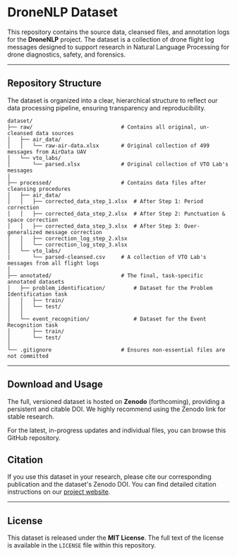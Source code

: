 # DroneNLP Dataset

This repository contains the source data, cleansed files, and annotation logs for the **DroneNLP** project. The dataset is a collection of drone flight log messages designed to support research in Natural Language Processing for drone diagnostics, safety, and forensics.

---

## Repository Structure

The dataset is organized into a clear, hierarchical structure to reflect our data processing pipeline, ensuring transparency and reproducibility.

```
dataset/
├── raw/                            # Contains all original, un-cleansed data sources
│   ├── air_data/
│   │   └── raw-air-data.xlsx       # Original collection of 499 messages from AirData UAV
│   └── vto_labs/                   
│       └── parsed.xlsx             # Original collection of VTO Lab's messages
│
├── processed/                      # Contains data files after cleansing procedures
│   ├── air_data/
│   │   ├── corrected_data_step_1.xlsx  # After Step 1: Period correction
│   │   ├── corrected_data_step_2.xlsx  # After Step 2: Punctuation & space correction
│   │   ├── corrected_data_step_3.xlsx  # After Step 3: Over-generalized message correction
│   │   ├── correction_log_step_2.xlsx
│   │   └── correction_log_step_3.xlsx
│   └── vto_labs/
|       └── parsed-cleansed.csv     # A collection of VTO Lab's messages from all flight logs
│
├── annotated/                      # The final, task-specific annotated datasets
│   ├── problem_identification/         # Dataset for the Problem Identification task
│   │   ├── train/
│   │   └── test/
│   │
│   └── event_recognition/              # Dataset for the Event Recognition task
│       ├── train/
│       └── test/
│
└── .gitignore                      # Ensures non-essential files are not committed
```
---

## Download and Usage

The full, versioned dataset is hosted on **Zenodo** (forthcoming), providing a persistent and citable DOI. We highly recommend using the Zenodo link for stable research.

<!-- * **Zenodo Page:** [https://doi.org/YOUR_ZENODO_DOI_HERE]
* **CLI Download:** For easy programmatic download, use `zenodo_get`. -->

For the latest, in-progress updates and individual files, you can browse this GitHub repository.

## Citation

If you use this dataset in your research, please cite our corresponding publication and the dataset's Zenodo DOI. You can find detailed citation instructions on our [project website](https://dronenlp.github.io/documentation/publications/).

---

## License

This dataset is released under the **MIT License**. The full text of the license is available in the `LICENSE` file within this repository.